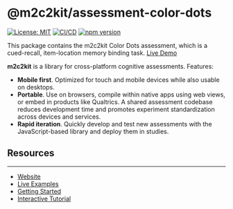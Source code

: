 # @m2c2kit/assessment-color-dots

[![License: MIT](https://img.shields.io/badge/License-MIT-blue.svg)](https://opensource.org/licenses/MIT)
[![CI/CD](https://github.com/m2c2-project/m2c2kit/actions/workflows/ci.yml/badge.svg)](https://github.com/m2c2-project/m2c2kit/actions/workflows/ci.yml)
[![npm version](https://img.shields.io/npm/v/@m2c2kit/assessment-color-dots.svg)](https://www.npmjs.com/package/@m2c2kit/assessment-color-dots)

This package contains the m2c2kit Color Dots assessment, which is a cued-recall, item-location memory binding task. [Live Demo](https://m2c2-project.github.io/m2c2kit/docs/examples/color-dots/)

**m2c2kit** is a library for cross-platform cognitive assessments. Features:

- **Mobile first**. Optimized for touch and mobile devices while also usable on desktops.
- **Portable**. Use on browsers, compile within native apps using web views, or embed in products like Qualtrics. A shared assessment codebase reduces development time and promotes experiment standardization across devices and services.
- **Rapid iteration**. Quickly develop and test new assessments with the JavaScript-based library and deploy them in studies.

## Resources

---

- [Website](https://m2c2-project.github.io/m2c2kit/)
- [Live Examples](https://m2c2-project.github.io/m2c2kit/docs/category/examples)
- [Getting Started](https://m2c2-project.github.io/m2c2kit/docs/getting-started)
- [Interactive Tutorial](https://m2c2-project.github.io/m2c2kit/docs/tutorial-fundamentals/fundamentals)
